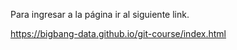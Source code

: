 Para ingresar a la página ir al siguiente link.

https://bigbang-data.github.io/git-course/index.html
